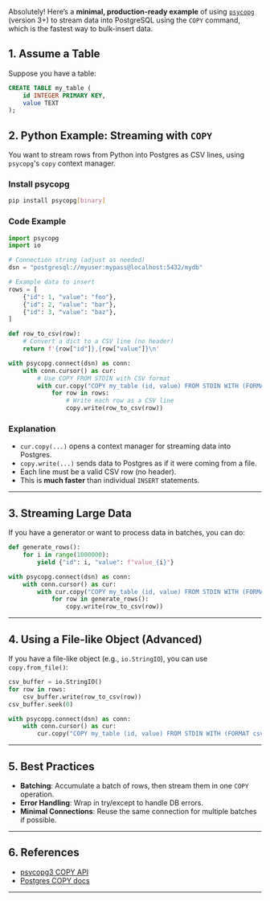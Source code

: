 Absolutely! Here’s a **minimal, production-ready example** of using [`psycopg`](https://www.psycopg.org/psycopg3/docs/api/copy.html) (version 3+) to stream data into PostgreSQL using the `COPY` command, which is the fastest way to bulk-insert data.

## 1. **Assume a Table**

Suppose you have a table:

```sql
CREATE TABLE my_table (
    id INTEGER PRIMARY KEY,
    value TEXT
);
```

## 2. **Python Example: Streaming with `COPY`**

You want to stream rows from Python into Postgres as CSV lines, using `psycopg`'s `copy` context manager.

### **Install psycopg**

```bash
pip install psycopg[binary]
```

### **Code Example**

```python
import psycopg
import io

# Connection string (adjust as needed)
dsn = "postgresql://myuser:mypass@localhost:5432/mydb"

# Example data to insert
rows = [
    {"id": 1, "value": "foo"},
    {"id": 2, "value": "bar"},
    {"id": 3, "value": "baz"},
]

def row_to_csv(row):
    # Convert a dict to a CSV line (no header)
    return f'{row["id"]},{row["value"]}\n'

with psycopg.connect(dsn) as conn:
    with conn.cursor() as cur:
        # Use COPY FROM STDIN with CSV format
        with cur.copy("COPY my_table (id, value) FROM STDIN WITH (FORMAT csv)") as copy:
            for row in rows:
                # Write each row as a CSV line
                copy.write(row_to_csv(row))
```

### **Explanation**

- `cur.copy(...)` opens a context manager for streaming data into Postgres.
- `copy.write(...)` sends data to Postgres as if it were coming from a file.
- Each line must be a valid CSV row (no header).
- This is **much faster** than individual `INSERT` statements.

---

## 3. **Streaming Large Data**

If you have a generator or want to process data in batches, you can do:

```python
def generate_rows():
    for i in range(1000000):
        yield {"id": i, "value": f"value_{i}"}

with psycopg.connect(dsn) as conn:
    with conn.cursor() as cur:
        with cur.copy("COPY my_table (id, value) FROM STDIN WITH (FORMAT csv)") as copy:
            for row in generate_rows():
                copy.write(row_to_csv(row))
```

---

## 4. **Using a File-like Object (Advanced)**

If you have a file-like object (e.g., `io.StringIO`), you can use `copy.from_file()`:

```python
csv_buffer = io.StringIO()
for row in rows:
    csv_buffer.write(row_to_csv(row))
csv_buffer.seek(0)

with psycopg.connect(dsn) as conn:
    with conn.cursor() as cur:
        cur.copy("COPY my_table (id, value) FROM STDIN WITH (FORMAT csv)", source=csv_buffer)
```

---

## 5. **Best Practices**

- **Batching**: Accumulate a batch of rows, then stream them in one `COPY` operation.
- **Error Handling**: Wrap in try/except to handle DB errors.
- **Minimal Connections**: Reuse the same connection for multiple batches if possible.

---

## 6. **References**

- [psycopg3 COPY API](https://www.psycopg.org/psycopg3/docs/api/copy.html)
- [Postgres COPY docs](https://www.postgresql.org/docs/current/sql-copy.html)

---